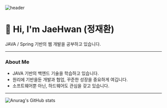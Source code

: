 ![header](https://capsule-render.vercel.app/api?type=venom&color=auto&height=300&section=header&text=JaeHwan's+%GitHub&fontSize=55)

# 👋 Hi, I'm JaeHwan (정재환)

JAVA / Spring 기반의 웹 개발을 공부하고 있습니다.

---

### About Me
- JAVA 기반의 백엔드 기술을 학습하고 있습니다.
- 원리에 기반을둔 개발과 협업, 꾸준한 성장을 중요하게 여깁니다.
- 소프트웨어뿐 아닌, 하드웨어도 관심을 갖고 있습니다.

---
![Anurag's GitHub stats](https://github-readme-stats.vercel.app/api?username=rekindle402&show_icons=true&theme=gotham)
